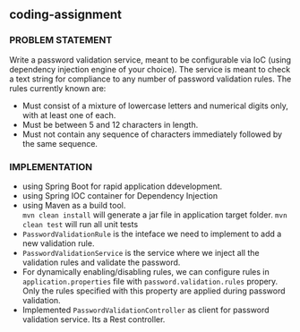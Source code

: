 ## coding-assignment

### PROBLEM STATEMENT
Write a password validation service, meant to be configurable via IoC (using dependency injection engine of your choice).  The service is meant to check a text string for compliance to any number of password validation rules.  The rules currently known are:

* Must consist of a mixture of lowercase letters and numerical digits only, with at least one of each.
* Must be between 5 and 12 characters in length.
* Must not contain any sequence of characters immediately followed by the same sequence.

### IMPLEMENTATION
* using Spring Boot for rapid application ddevelopment.
* using Spring IOC container for Dependency Injection 
* using Maven as a build tool.<br>
  `mvn clean install` will generate a jar file in application target folder.
  `mvn clean test` will run all unit tests
* `PasswordValidationRule` is the inteface we need to implement to add a new validation rule.
* `PasswordValidationService` is the service where we inject all the validation rules and validate the password.
* For dynamically enabling/disabling rules, we can configure rules in `application.properties` file with `password.validation.rules` propery. Only the rules specified with this property are applied during password validation.
* Implemented `PasswordValidationController` as client for password validation service. Its a Rest controller.
